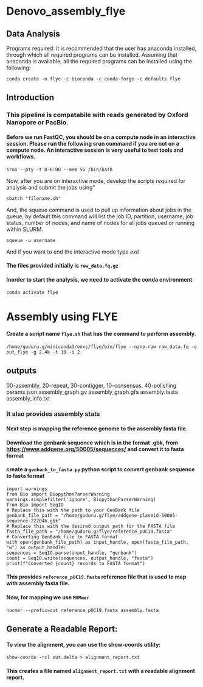 # Denovo_assembly_flye

## Data Analysis
Programs required: it is recommended that the user has anaconda installed, through which all required programs can be installed. Assuming that anaconda is available, all the required programs can be installed using the following:

```
conda create -n flye -c bioconda -c conda-forge -c defaults flye
```
## Introduction
### This pipeline is compatabile with reads generated by Oxford Nanopore or PacBio.

#### Before we run FastQC, you should be on a compute node in an interactive session. Please run the following srun command if you are not on a compute node. An interactive session is very useful to test tools and workflows.
```
srun --pty -t 0-6:00 --mem 5G /bin/bash
```

Now, after you are on interactive mode, develop the scripts required for analysis and submit the jobs using"
```
sbatch "filename.sh"
```

And, the squeue command is used to pull up information about jobs in the queue, by default this command will list the job ID, partition, username, job status, number of nodes, and name of nodes for all jobs queued or running within SLURM.
```
squeue -u username
```
And if you want to end the interactive mode type *exit*

#### The files provided initially is ```raw_data.fq.gz```

#### Inorder to start the analysis, we need to activate the conda environment 
```conda activate flye```

# Assembly using FLYE
#### Create a script name ```flye.sh``` that has the command to perform assembly.
```
/home/guduru.g/miniconda3/envs/flye/bin/flye --nano-raw raw_data.fq -o out_flye -g 2.4k -t 10 -i 2
```

## outputs
00-assembly, 20-repeat, 30-contigger, 10-consensus, 40-polishing
params.json
assembly_graph.gv
assembly_graph.gfa
assembly.fasta
assembly_info.txt

### It also provides assembly stats

#### Next step is mapping the reference genome to the assembly fasta file.
#### Download the genbank sequence which is in the format .gbk, from https://www.addgene.org/50005/sequences/ and convert it to fasta format
 
#### create a ```genbank_to_fasta.py``` python script to convert genbank sequence to fasta format
```
import warnings
from Bio import BiopythonParserWarning
warnings.simplefilter('ignore', BiopythonParserWarning)
from Bio import SeqIO                                                                                                                                                                                             # Replace this with the path to your GenBank file
genbank_file_path = "/home/guduru.g/flye/addgene-plasmid-50005-sequence-222046.gbk"                                                                                                                               # Replace this with the desired output path for the FASTA file
fasta_file_path = "/home/guduru.g/flye/reference_pUC19.fasta"
# Converting GenBank file to FASTA format
with open(genbank_file_path) as input_handle, open(fasta_file_path, "w") as output_handle:
sequences = SeqIO.parse(input_handle, "genbank")
count = SeqIO.write(sequences, output_handle, "fasta")                                                                                                                                                            print(f"Converted {count} records to FASTA format")
```
#### This provides ```reference_pUC19.fasta``` reference file that is used to map with assembly fasta file.

#### Now, for mapping we use ```MUMmer```
```nucmer --prefix=out reference_pUC19.fasta assembly.fasta```

## Generate a Readable Report:
#### To view the alignment, you can use the show-coords utility:
```show-coords -rcl out.delta > alignment_report.txt```

#### This creates a file named ```alignment_report.txt``` with a readable alignment report.
